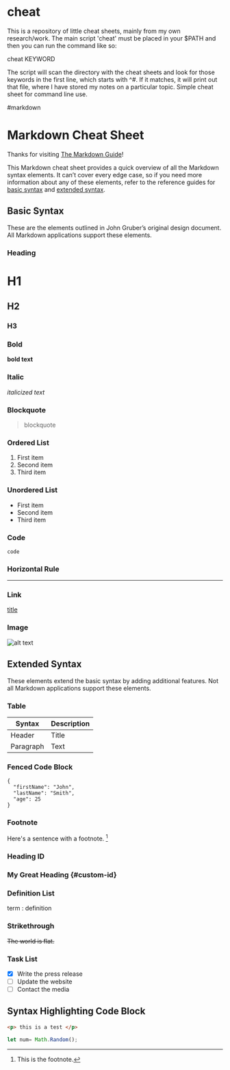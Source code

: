 # cheat
This is a repository of little cheat sheets, mainly from my own research/work. The main script 'cheat' must be placed in your $PATH and then you can run the command like so:

 cheat KEYWORD

The script will scan the directory with the cheat sheets and look for those keywords in the first line, which starts with ^#. If it matches, it will print out that file, where I have stored my notes on a particular topic. Simple cheat sheet for command line use. 



#markdown

# Markdown Cheat Sheet

Thanks for visiting [The Markdown Guide](https://www.markdownguide.org)!

This Markdown cheat sheet provides a quick overview of all the Markdown syntax elements. It can’t cover every edge case, so if you need more information about any of these elements, refer to the reference guides for [basic syntax](https://www.markdownguide.org/basic-syntax) and [extended syntax](https://www.markdownguide.org/extended-syntax).

## Basic Syntax

These are the elements outlined in John Gruber’s original design document. All Markdown applications support these elements.

### Heading

# H1
## H2
### H3

### Bold

**bold text**

### Italic

*italicized text*

### Blockquote

> blockquote

### Ordered List

1. First item
2. Second item
3. Third item

### Unordered List

- First item
- Second item
- Third item

### Code

`code`

### Horizontal Rule

---

### Link

[title](https://www.example.com)

### Image

![alt text](images/image.jpg)

## Extended Syntax

These elements extend the basic syntax by adding additional features. Not all Markdown applications support these elements.

### Table

| Syntax | Description |
| ----------- | ----------- |
| Header | Title |
| Paragraph | Text |

### Fenced Code Block

```
{
  "firstName": "John",
  "lastName": "Smith",
  "age": 25
}
```

### Footnote

Here's a sentence with a footnote. [^1]

[^1]: This is the footnote.

### Heading ID

### My Great Heading {#custom-id}

### Definition List

term
: definition

### Strikethrough

~~The world is flat.~~

### Task List

- [x] Write the press release
- [ ] Update the website
- [ ] Contact the media

## Syntax Highlighting Code Block

```html
<p> this is a test </p>
```

```javascript
let num= Math.Random();
```

